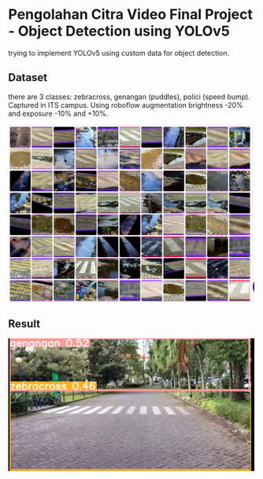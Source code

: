 # Pengolahan Citra Video Final Project -  Object Detection using YOLOv5

trying to implement YOLOv5 using custom data for object detection.

## Dataset
there are 3 classes: zebracross, genangan (puddles), polici (speed bump). Captured in ITS campus. Using roboflow augmentation brightness -20% and exposure -10% and +10%.

<img src="/dataset-custom.bmp" alt="Alt text" width="500"/>

## Result
<img src="/objdetect-yolov5-result.bmp" alt="Alt text" width="500"/>
